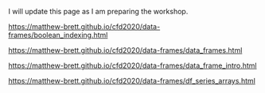 I will update this page as I am preparing the workshop.

<https://matthew-brett.github.io/cfd2020/data-frames/boolean_indexing.html>

<https://matthew-brett.github.io/cfd2020/data-frames/data_frames.html>

<https://matthew-brett.github.io/cfd2020/data-frames/data_frame_intro.html>

<https://matthew-brett.github.io/cfd2020/data-frames/df_series_arrays.html>
